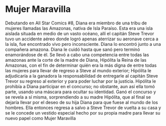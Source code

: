 # Mujer Maravilla

Debutando en All Star Comics #8, Diana era miembro de una tribu de mujeres llamadas las Amazonas, nativa de Isla Paraíso. Esta era una isla aislada situada en medio de un vasto océano, allí el capitán Steve Trevor tuvo un accidente aéreo donde logró apenas aterrizar su aeronave cerca a la isla, fue encontrado vivo pero inconsciente. Diana lo encontró junto a una compañera amazona. Diana le cuidó hasta que sanó pero terminó enamorándose de él. Se llevó a cabo una competencia entre todas las amazonas ante la corte de la madre de Diana, Hipólita la Reina de las Amazonas, con el fin de determinar quién era la más digna de entre todas las mujeres para llevar de regreso a Steve al mundo exterior; Hipólita le adjudicaría a la ganadora la responsabilidad de entregarle al capitán Steve Trevor su regreso al exterior y para poder luchar por la justicia. Hipólita le prohibía a Diana participar en el concurso; no obstante, aun así ella tomó parte, usando una máscara para ocultar su identidad. Ganó el concurso y se revela a sí misma, sorprendiendo a su madre Hipólita, que al final se dejaría llevar por el deseo de su hija Diana para que fuese al mundo de los hombres. Ella entonces regresa a salvo a Steve Trevor de vuelta a su casa y se le concede un vestido especial hecho por su propia madre para llevar su nuevo papel como Mujer Maravilla
